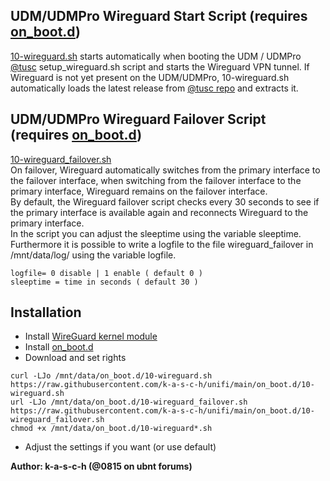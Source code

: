## UDM/UDMPro Wireguard Start Script (requires [on_boot.d](https://github.com/boostchicken/udm-utilities))
<a href="https://github.com/k-a-s-c-h/unifi/blob/main/on_boot.d/10-wireguard.sh">10-wireguard.sh</a> starts automatically when booting the UDM / UDMPro [@tusc](https://github.com/tusc) setup_wireguard.sh script and starts the Wireguard VPN tunnel. If Wireguard is not yet present on the UDM/UDMPro, 10-wireguard.sh automatically loads the latest release from [@tusc repo](https://github.com/tusc/wireguard-kmod) and extracts it.

## UDM/UDMPro Wireguard Failover Script (requires [on_boot.d](https://github.com/boostchicken/udm-utilities))
<a href="https://github.com/k-a-s-c-h/unifi/blob/main/on_boot.d/10-wireguard_failover.sh">10-wireguard_failover.sh</a><br>
On failover, Wireguard automatically switches from the primary interface to the failover interface, when switching from the failover interface to the primary interface, Wireguard remains on the failover interface.<br>
By default, the Wireguard failover script checks every 30 seconds to see if the primary interface is available again and reconnects Wireguard to the primary interface.<br>
In the script you can adjust the sleeptime using the variable sleeptime. Furthermore it is possible to write a logfile to the file wireguard_failover in /mnt/data/log/ using the variable logfile.

```
logfile= 0 disable | 1 enable ( default 0 )
sleeptime = time in seconds ( default 30 )
```

## Installation
* Install [WireGuard kernel module](https://github.com/tusc/wireguard-kmod)
* Install [on_boot.d](https://github.com/boostchicken/udm-utilities)
* Download and set rights
```
curl -LJo /mnt/data/on_boot.d/10-wireguard.sh https://raw.githubusercontent.com/k-a-s-c-h/unifi/main/on_boot.d/10-wireguard.sh
url -LJo /mnt/data/on_boot.d/10-wireguard_failover.sh https://raw.githubusercontent.com/k-a-s-c-h/unifi/main/on_boot.d/10-wireguard_failover.sh
chmod +x /mnt/data/on_boot.d/10-wireguard*.sh
```
* Adjust the settings if you want (or use default)

<b>Author: k-a-s-c-h (@0815 on ubnt forums)</b>
